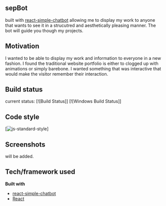 ## sepBot

built with [react-simple-chatbot](https://lucasbassetti.com.br/react-simple-chatbot/) allowing me to display my work to anyone that wants to see it in a strucutred and aesthetically pleasing manner. The bot will guide you though my projects.

## Motivation

I wanted to be able to display my work and information to everyone in a new fashion. I found the traditional website portfolio is either to clogged up with animations or simply barebone. I wanted something that was interactive that would make the visitor remember their interaction.

## Build status

current status:
[![Build Status]]
[![Windows Build Status]]

## Code style

[![js-standard-style](https://img.shields.io/badge/code%20style-standard-brightgreen.svg?style=flat)]

## Screenshots

will be added.

## Tech/framework used

<b>Built with</b>

- [react-simple-chatbot](https://lucasbassetti.com.br/react-simple-chatbot/)
- [React](https://reactjs.org/)
